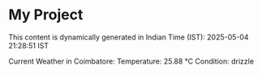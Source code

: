 # My Project

This content is dynamically generated in Indian Time (IST): 2025-05-04 21:28:51 IST


Current Weather in Coimbatore:
Temperature: 25.88 °C
Condition: drizzle
